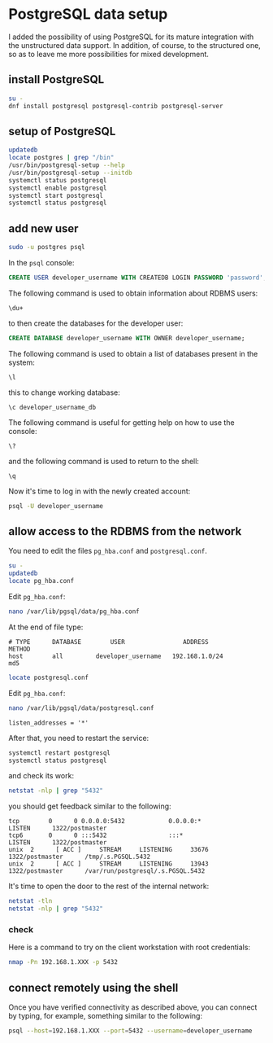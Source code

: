 # PostgreSQL data setup

I added the possibility of using PostgreSQL for its mature integration with the unstructured data support.
In addition, of course, to the structured one, so as to leave me more possibilities for mixed development.

## install PostgreSQL

```bash
su -
dnf install postgresql postgresql-contrib postgresql-server
```

## setup of PostgreSQL

```bash
updatedb
locate postgres | grep "/bin"
/usr/bin/postgresql-setup --help
/usr/bin/postgresql-setup --initdb
systemctl status postgresql
systemctl enable postgresql
systemctl start postgresql
systemctl status postgresql
```
## add new user

```bash
sudo -u postgres psql
```

In the `psql` console:

```sql
CREATE USER developer_username WITH CREATEDB LOGIN PASSWORD 'password';
```

The following command is used to obtain information about RDBMS users:

```console
\du+
```

to then create the databases for the developer user:

```sql
CREATE DATABASE developer_username WITH OWNER developer_username;
```

The following command is used to obtain a list of databases present in the system:

```console
\l
```

this to change working database:

```console
\c developer_username_db
```

The following command is useful for getting help on how to use the console:

```console
\?
```

and the following command is used to return to the shell:

```console
\q
```

Now it's time to log in with the newly created account:

```bash
psql -U developer_username
```

## allow access to the RDBMS from the network

You need to edit the files `pg_hba.conf` and `postgresql.conf`.

```bash
su -
updatedb
locate pg_hba.conf
```

Edit `pg_hba.conf`:

```bash
nano /var/lib/pgsql/data/pg_hba.conf
```

At the end of file type:

```text
# TYPE      DATABASE        USER                ADDRESS                 METHOD
host        all         developer_username   192.168.1.0/24             md5
```

```bash
locate postgresql.conf
```

Edit `pg_hba.conf`:

```bash
nano /var/lib/pgsql/data/postgresql.conf
```

```text
listen_addresses = '*'
```

After that, you need to restart the service:

```bash
systemctl restart postgresql
systemctl status postgresql
```

and check its work:

```bash
netstat -nlp | grep "5432"
```

you should get feedback similar to the following:

```text
tcp        0      0 0.0.0.0:5432            0.0.0.0:*               LISTEN      1322/postmaster     
tcp6       0      0 :::5432                 :::*                    LISTEN      1322/postmaster     
unix  2      [ ACC ]     STREAM     LISTENING     33676    1322/postmaster      /tmp/.s.PGSQL.5432
unix  2      [ ACC ]     STREAM     LISTENING     13943    1322/postmaster      /var/run/postgresql/.s.PGSQL.5432
```

It's time to open the door to the rest of the internal network:

```bash
netstat -tln
netstat -nlp | grep "5432"
```

### check

Here is a command to try on the client workstation with root credentials:

```bash
nmap -Pn 192.168.1.XXX -p 5432
```

## connect remotely using the shell

Once you have verified connectivity as described above, you can connect by typing, for example, something similar to the following:

```bash
psql --host=192.168.1.XXX --port=5432 --username=developer_username
```
